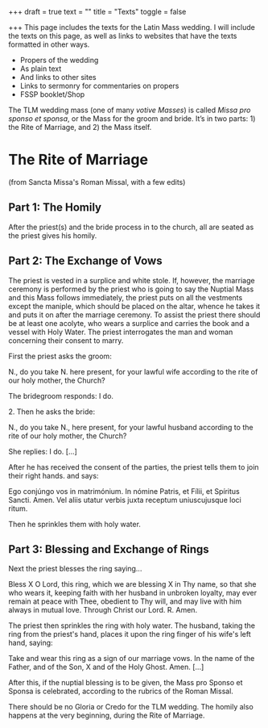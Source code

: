 +++
draft = true
text = ""
title = "Texts"
toggle = false

+++
This page includes the texts for the Latin Mass wedding. I will include the texts on this page, as well as links to websites that have the texts formatted in other ways.

* Propers of the wedding
* As plain text
* And links to other sites
* Links to sermonry for commentaries on propers
* FSSP booklet/Shop

The TLM wedding mass (one of many _votive Masses_) is called _Missa pro sponso et sponsa_, or the Mass for the groom and bride. It’s in two parts: 1) the Rite of Marriage, and 2) the Mass itself.

# The Rite of Marriage

(from Sancta Missa's Roman Missal, with a few edits)

## Part 1: The Homily

After the priest(s) and the bride process in to the church, all are seated as the priest gives his homily.

## Part 2: The Exchange of Vows

The priest is vested in a surplice and white stole. If, however, the marriage ceremony is performed by the priest who is going to say the Nuptial Mass and this Mass follows immediately, the priest puts on all the vestments except the maniple, which should be placed on the altar, whence he takes it and puts it on after the marriage ceremony. To assist the priest there should be at least one acolyte, who wears a surplice and carries the book and a vessel with Holy Water. The priest interrogates the man and woman concerning their consent to marry.

First the priest asks the groom:

N., do you take N. here present, for your lawful wife according to the rite of our holy mother, the Church?

The bridegroom responds: I do.

2\. Then he asks the bride:

N., do you take N., here present, for your lawful husband according to the rite of our holy mother, the Church?

She replies: I do. \[...\]

After he has received the consent of the parties, the priest tells them to join their right hands. and says:

Ego conjúngo vos in matrimónium. In nómine Patris, et Fílii, et Spíritus Sancti. Amen. Vel aliis utatur verbis juxta receptum uniuscujusque loci ritum.

Then he sprinkles them with holy water.

## Part 3: Blessing and Exchange of Rings

Next the priest blesses the ring saying...

Bless X O Lord, this ring, which we are blessing X in Thy name, so that she who wears it, keeping faith with her husband in unbroken loyalty, may ever remain at peace with Thee, obedient to Thy will, and may live with him always in mutual love. Through Christ our Lord. R. Amen.

The priest then sprinkles the ring with holy water. The husband, taking the ring from the priest's hand, places it upon the ring finger of his wife's left hand, saying:

Take and wear this ring as a sign of our marriage vows. In the name of the Father, and of the Son, X and of the Holy Ghost. Amen. \[...\]

After this, if the nuptial blessing is to be given, the Mass pro Sponso et Sponsa is celebrated, according to the rubrics of the Roman Missal.

There should be no Gloria or Credo for the TLM wedding. The homily also happens at the very beginning, during the Rite of Marriage.